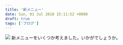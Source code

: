 ```yaml
---
title: '新メニュー'
date: Sun, 01 Jul 2018 15:11:52 +0000
draft: true
tags: ['ブログ']
---
```


[![](/images/2018/07/IMG_0166.jpg)](/images/2018/07/IMG_0166.jpg) 新メニューをいくつか考えました。いかがでしょうか。